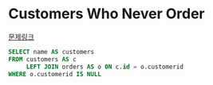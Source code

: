 Customers Who Never Order
===
[문제링크](https://leetcode.com/problems/customers-who-never-order/)
```sql
SELECT name AS customers
FROM customers AS c
     LEFT JOIN orders AS o ON c.id = o.customerid  
WHERE o.customerid IS NULL
```
